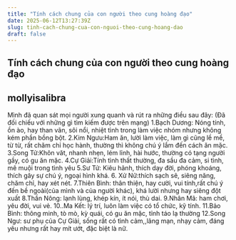 ```yaml
---
title: "Tính cách chung của con người theo cung hoàng đạo"
date: 2025-06-12T13:27:39Z
slug: tinh-cach-chung-cua-con-nguoi-theo-cung-hoang-dao
draft: false
---
```


## Tính cách chung của con người theo cung hoàng đạo

## mollyisalibra

Mình đã quan sát mọi người xung quanh và rút ra những điều sau đây: (Đã đối chiếu với những gì tìm kiếm được trên mạng)
1.Bạch Dương: Nóng tính, ồn ào, hay than vãn, sôi nổi, nhiệt tình trong làm việc nhóm nhưng không kém phần bồng bột.
2.Kim Ngưu:Ham ăn, lười làm việc, làm gì cũng lề mề, từ từ, rất chăm chỉ học hành, thường thì không chú ý lắm đến cách ăn mặc.
3.Song Tử:Khôn văt, nhanh nhẹn, lém lỉnh, hài hước, thường có tạng người gầy, có gu ăn mặc.
4.Cự Giải:Tính tình thất thường, đa sầu đa cảm, si tình, mê muội trong tình yêu
5.Sư Tử: Kiêu hãnh, thích dạy đời, phóng khoáng, thích gây sự chú ý, ngoại hình khá.
6. Xử Nữ:thích sạch sẽ, siêng năng, chăm chỉ, hay xét nét.
7.Thiên Bình: thân thiện, hay cười, vui tính,rất chú ý đến bề ngoài(của mình và của người khác), khá lười nhưng hay siêng đột xuất
8.Thần Nông: lạnh lùng, khép kín, ít nói, thù dai.
9.Nhân Mã: ham chơi, yêu đời, vui vẻ.
10..Ma Kết: lý trí, luôn làm việc có tổ chức, kỹ tính.
11.Bảo Bình: thông minh, tò mò, kỳ quái, có gu ăn mặc, tỉnh táo lạ thường
12.Song Ngư: sư phụ của Cự Giải, sống rất có tình cảm,,lãng mạn, nhạy cảm, đáng yêu nhưng rất hay mít ướt, đặc biệt là nữ.